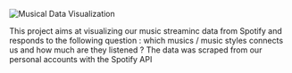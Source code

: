 ![Musical Data Visualization](https://github.com/La-team-croquette/Musical-Data-Visualization)


This project aims at visualizing our music streaminc data from Spotify and responds to the following question : which musics / music styles connects us and how much are they listened ? The data was scraped from our personal accounts with the Spotify API
